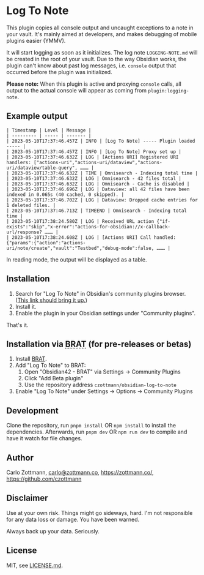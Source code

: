 # Log To Note

This plugin copies all console output and uncaught exceptions to a note in your vault.  It's mainly aimed at developers, and makes debugging of mobile plugins easier (YMMV).

It will start logging as soon as it initializes.  The log note `LOGGING-NOTE.md` will be created in the root of your vault.  Due to the way Obsidian works, the plugin can't know about past log messages, i.e. `console` output that occurred before the plugin was initialized.

**Please note:** When this plugin is active and proxying `console` calls, all output to the actual console will appear as coming from `plugin:logging-note`.


## Example output

```
| Timestamp | Level | Message |
| --------- | ----- | ------- |
| 2023-05-10T17:37:46.457Z | INFO | [Log To Note] ----- Plugin loaded ----- |
| 2023-05-10T17:37:46.457Z | INFO | [Log To Note] Proxy set up |
| 2023-05-10T17:37:46.632Z | LOG | [Actions URI] Registered URI handlers: ["actions-uri","actions-uri/dataview","actions-uri/dataview/table-query", ……… |
| 2023-05-10T17:37:46.632Z | TIME | Omnisearch - Indexing total time |
| 2023-05-10T17:37:46.632Z | LOG | Omnisearch - 42 files total |
| 2023-05-10T17:37:46.632Z | LOG | Omnisearch - Cache is disabled |
| 2023-05-10T17:37:46.696Z | LOG | Dataview: all 42 files have been indexed in 0.065s (40 cached, 0 skipped). |
| 2023-05-10T17:37:46.702Z | LOG | Dataview: Dropped cache entries for 1 deleted files. |
| 2023-05-10T17:37:46.713Z | TIMEEND | Omnisearch - Indexing total time |
| 2023-05-10T17:38:24.580Z | LOG | Received URL action {"if-exists":"skip","x-error":"actions-for-obsidian://x-callback-url/response? ……… |
| 2023-05-10T17:38:24.608Z | LOG | [Actions URI] Call handled: {"params":{"action":"actions-uri/note/create","vault":"Testbed","debug-mode":false, ……… |
```

In reading mode, the output will be displayed as a table.


## Installation

1. Search for "Log To Note" in Obsidian's community plugins browser. ([This link should bring it up.](https://obsidian.md/plugins?id=zottmann))
2. Install it.
3. Enable the plugin in your Obsidian settings under "Community plugins".

That's it.


## Installation via <abbr title="Beta Reviewers Auto-update Tester">BRAT</abbr> (for pre-releases or betas)

1. Install [BRAT](https://github.com/TfTHacker/obsidian42-brat).
2. Add "Log To Note" to BRAT:
    1. Open "Obsidian42 - BRAT" via Settings → Community Plugins
    2. Click "Add Beta plugin"
    3. Use the repository address `czottmann/obsidian-log-to-note`
3. Enable "Log To Note" under Settings → Options → Community Plugins


## Development

Clone the repository, run `pnpm install` OR `npm install` to install the dependencies.  Afterwards, run `pnpm dev` OR `npm run dev` to compile and have it watch for file changes.


## Author

Carlo Zottmann, <carlo@zottmann.co>, https://zottmann.co/, https://github.com/czottmann


## Disclaimer

Use at your own risk.  Things might go sideways, hard.  I'm not responsible for any data loss or damage.  You have been warned.

Always back up your data.  Seriously.


## License

MIT, see [LICENSE.md](LICENSE.md).
